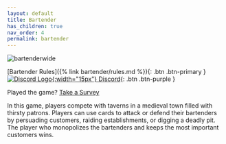 ```yaml
---
layout: default
title: Bartender
has_children: true
nav_order: 4
permalink: bartender
---
```


![bartenderwide](https://github.com/sybenx/aarwares-site/assets/2048087/0c99161e-9062-4d26-8bab-fbbac6f58eb2)


[Bartender Rules]({% link bartender/rules.md %}){: .btn .btn-primary }
[![Discord Logo](https://assets-global.website-files.com/6257adef93867e50d84d30e2/636e0a6ca814282eca7172c6_icon_clyde_white_RGB.svg){:width="15px"} Discord](https://discord.gg/hfDj2JdH){: .btn .btn-purple }

Played the game? [Take a Survey](https://forms.gle/mPD71fr6YsUsrQp18)

In this game, players compete with taverns in a medieval town filled with thirsty patrons. Players can use cards to attack or defend their bartenders by persuading customers, raiding establishments, or digging a deadly pit. The player who monopolizes the bartenders and keeps the most important customers wins.
